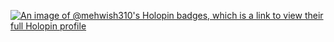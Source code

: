 [![An image of @mehwish310's Holopin badges, which is a link to view their full Holopin profile](https://holopin.me/mehwish310)](https://holopin.io/@mehwish310)
